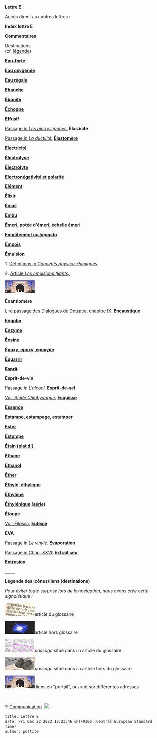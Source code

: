 **Lettre E**

Accès direct aux autres lettres :

**Index lettre E**

**Commentaires**

Destinations  
(cf. [légende](e.html#legendeicones))



**[Eau-forte](eauforte.html)**

**[Eau oxygénée](courrierdeslecteurs2011b050.html#20110607tg3)**

**[Eau régale](eauregale.html)**

**[Ebauche](ebauche.html)**

**[Ébonite](ebonite.html)**

**[Échoppe](echoppe.html)**

**Effusif**

[Passage in _Les pierres ignées._](ignees.html#effusives)
**Élasticité**

[Passage in _La ductilité._](ductilite.html#elasticite)
**[Élastomère](elastomere.html)**

**[Electricité](electricite.html)**

**[Électrolyse](chap17electrolyseions.html)**

**[Électrolyte](electrolyte.html)**

**[Electronégativité et polarité](electronega.html)**

**[Élément](element.html)**

**[Élixir](elixir.html)**

**[Émail](email.html)**

**[Embu](embu.html)**

**[Émeri, potée d'émeri, échelle émeri](emeri.html)**

**[Empâtement ou _impasto_](empatement.html)**

**[Empois](empois.html)**

**Émulsion**

1\. [Définitions in _Concepts physico-chimiques_](emulsion.html)

2\. [Article _Les émulsions (liants)_](liantsemulsions.html)

![](images/lienportail.gif)

**Énantiomère**

[Lire passage des Dialogues de Dotapea, chapitre IX.](chap09dextrine.html#chiralite)
**[Encaustique](encaustique.html)**

**[Engobe](engobe.html)**

**[Enzyme](enzyme.html)**

**[Éosine](eosine.html)**

**[Époxy](epoxy.html)[, epoxy, époxyde](epoxy.html)**

**[Équarrir](equarrir.html)**

**[Esprit](esprit.html)**

**Esprit-de-vin**

[Passage in _L'alcool._](alcool.html#espritdevin)
**Esprit-de-sel**

[Voir _Acide Chlohydrique._](chlorhydrique.html)
**[Esquisse](esquisse.html)**

**[Essence](essence.html)**

**[Estampe, estampage, estamper](estampe.html)**

**[Ester](ester.html)**

**[Estompe](estompetortillon.html)**

**[Étain (plat d')](platdetain.html)**

**[Éthane](ethane.html)**

**[Éthanol](alcools.html#ethanolpur)**

**[Éther](ether.html)**

**[Éthyle, éthylique](ethyle.html)**

**[Éthylène](ethylene.html)**

**[Éthylénique](ethylenique.html) [(série)](ethylenique.html)**

**Étoupe**

[Voir _Filasse._](filasse.html)
**[Eutexie](eutexie.html)**

**EVA**

[Passage in _Le vinyle_.](vinyle.html#pvaeva)
**Evaporation**

[Passage in Chap. XXVII](chap27ambre.html#evaporation)
**[Extrait sec](extraitsec.html)**

**[Extrusion](extrusion.html)**

\_\_\_\_\_

**Légende des icônes/liens (destinations)**

_Pour éviter toute surprise lors de la navigation, nous avons créé cette signalétique :_

![](images/lienpagegloss.gif)article du glossaire

![](images/lienarticle.gif)article hors glossaire

![](images/lienpassagegloss.gif)_passage_ situé dans un article du glossaire

![](images/lienpassagearticle.gif)_passage_ situé dans un article hors du glossaire

 ![](images/lienportail.gif) liens en "portail", ouvrant sur différentes adresses

 ![](images/transparent122x1.gif)

![](images/flechebas.gif) [Communication](http://www.artrealite.com/annonceurs.htm) 
![](https://cbonvin.fr/sites/regie.artrealite.com/visuels/campagne2.png)
```
title: Lettre E
date: Fri Dec 22 2023 12:23:46 GMT+0100 (Central European Standard Time)
author: postite
```
